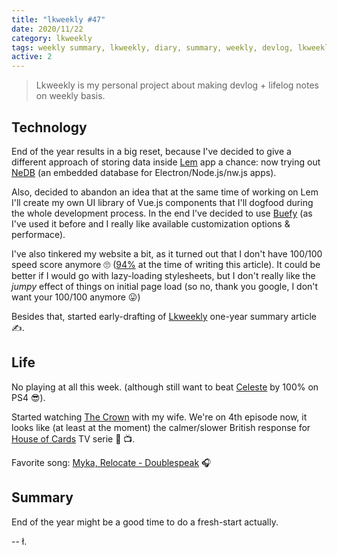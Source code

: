 ```yaml
---
title: "lkweekly #47"
date: 2020/11/22
category: lkweekly
tags: weekly summary, lkweekly, diary, summary, weekly, devlog, lkweekly2020
active: 2
---
```


> Lkweekly is my personal project about making devlog + lifelog notes on weekly basis.

## Technology

End of the year results in a big reset, because I've decided to give a different approach of storing data inside [Lem](http://lem.pub) app a chance: now trying out [NeDB](https://github.com/louischatriot/nedb) (an embedded database for Electron/Node.js/nw.js apps).

Also, decided to abandon an idea that at the same time of working on Lem I'll create my own UI library of Vue.js components that I'll dogfood during the whole development process. In the end I've decided to use [Buefy](https://buefy.org/) (as I've used it before and I really like available customization options & performace).

I've also tinkered my website a bit, as it turned out that I don't have 100/100 speed score anymore 🙄 ([94%](https://developers.google.com/speed/pagespeed/insights/?url=https%3A%2F%2Flukaszkups.net%2F) at the time of writing this article). It could be better if I would go with lazy-loading stylesheets, but I don't really like the *jumpy* effect of things on initial page load (so no, thank you google, I don't want your 100/100 anymore 😛)

Besides that, started early-drafting of [Lkweekly](/notes/?category=lkweekly) one-year summary article ✍.

## Life

No playing at all this week. (although still want to beat [Celeste](https://www.playstation.com/en-us/games/celeste-ps4/) by 100% on PS4 😎).

Started watching [The Crown](https://www.imdb.com/title/tt4786824/) with my wife. We're on 4th episode now, it looks like (at least at the moment) the calmer/slower British response for [House of Cards](https://www.imdb.com/title/tt1856010/?ref_=nv_sr_srsg_0) TV serie 🙂 📺.

Favorite song: [Myka, Relocate - Doublespeak](https://open.spotify.com/track/2UDCudAJo9UtVmUw9A9YhA?si=jd2SHFCsQsStYIMXk5NPTA) 🎧

## Summary

End of the year might be a good time to do a fresh-start actually.

-- ł.
